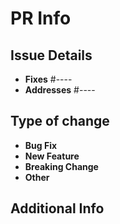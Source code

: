 # PR Info

## Issue Details

<!-- Please choose the relevant option -->

 - **Fixes** #---- <!-- to automatically close the linked issue -->
 - **Addresses** #---- <!-- to link the issue but not close - work pending etc. -->

## Type of change

<!-- Please delete options that are not relevant -->

- **Bug Fix** <!--  non-breaking change which fixes an issue -->
- **New Feature** <!-- non-breaking change which adds functionality -->
- **Breaking Change** <!-- fix or feature that would cause existing functionality to not work as expected -->
- **Other** <!-- please specify -->

## Additional Info

<!-- Any additional info we should know about the PR! -->
